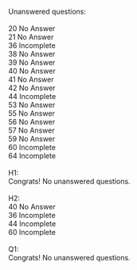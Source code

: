 Unanswered questions:<br /><br />20 No Answer<br />21 No Answer<br />36 Incomplete<br />38 No Answer<br />39 No Answer<br />40 No Answer<br />41 No Answer<br />42 No Answer<br />44 Incomplete<br />53 No Answer<br />55 No Answer<br />56 No Answer<br />57 No Answer<br />59 No Answer<br />60 Incomplete<br />64 Incomplete<br /><br />H1:<br />Congrats! No unanswered questions.<br /><br />H2:<br />40 No Answer<br />36 Incomplete<br />44 Incomplete<br />60 Incomplete<br /><br />Q1:<br />Congrats! No unanswered questions.<br /><br />